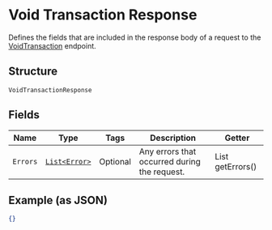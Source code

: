 
# Void Transaction Response

Defines the fields that are included in the response body of
a request to the [VoidTransaction](/doc/api/transactions.md#void-transaction) endpoint.

## Structure

`VoidTransactionResponse`

## Fields

| Name | Type | Tags | Description | Getter |
|  --- | --- | --- | --- | --- |
| `Errors` | [`List<Error>`](/doc/models/error.md) | Optional | Any errors that occurred during the request. | List<Error> getErrors() |

## Example (as JSON)

```json
{}
```

